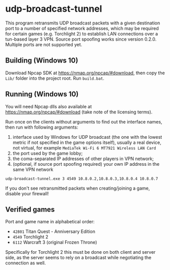 # udp-broadcast-tunnel

This program retransmits UDP broadcast packets with a given destination port to a number of specified network addresses, which may be required for certain games (e.g. Torchlight 2) to establish LAN connections over a tun-based layer 3 VPN. Source port spoofing works since version 0.2.0. Multiple ports are not supported yet.

## Building (Windows 10)

Download Npcap SDK at https://nmap.org/npcap/#download, then copy the `Lib/` folder into the project root.
Run `build.bat`.

## Running (Windows 10)

You will need Npcap dlls also available at https://nmap.org/npcap/#download (take note of the licensing terms).

Run once on the clients without arguments to find out the interface names, then run with following arguments:

1. interface used by Windows for UDP broadcast (the one with the lowest metric if not specified in the game options itself), usually a real device, not virtual, for example `MediaTek Wi-Fi 6 MT7921 Wireless LAN Card`
2. the port used by the game lobby;
3. the coma-separated IP addresses of other players in VPN network;
4. (optional, if source port spoofing required) your own IP address in the same VPN network

```
udp-broadcast-tunnel.exe 3 4549 10.8.0.2,10.8.0.3,10.8.0.4 10.8.0.7
```

If you don't see retransmitted packets when creating/joining a game, disable your firewall!

## Verified games

Port and game name in alphabetical order:

- `42801` Titan Quest - Anniversary Edition
- `4549` Torchlight 2
- `6112` Warcraft 3 (original Frozen Throne)

Specifically for Torchlight 2 this must be done on both client and server side, as the server seems to rely on a broadcast while negotiating the connection as well.
